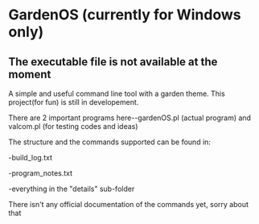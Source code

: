 # GardenOS (currently for Windows only)
## The executable file is not available at the moment
A simple and useful command line tool with a garden theme. This project(for fun) is still in developement.

There are 2 important programs here--gardenOS.pl (actual program) and valcom.pl (for testing codes and ideas)

The structure and the commands supported can be found in:

  -build_log.txt
  
  -program_notes.txt
  
  -everything in the "details" sub-folder
  

There isn't any official documentation of the commands yet, sorry about that

